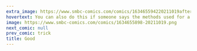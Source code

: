 ```yaml
---
extra_image: https://www.smbc-comics.com/comics/163465594220211019after.png
hovertext: You can also do this if someone says the methods used for a linguistics paper were invalid.
image: https://www.smbc-comics.com/comics/1634655898-20211019.png
next_comic: null
prev_comic: trick
title: Good
---
```


